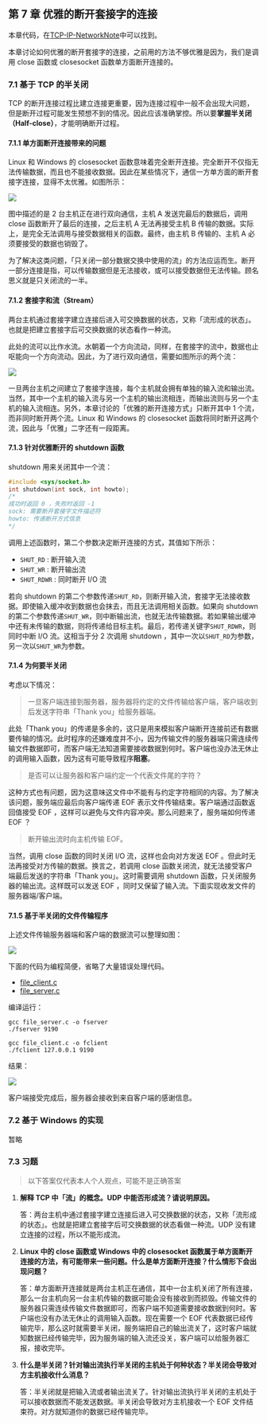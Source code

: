 ## 第 7 章 优雅的断开套接字的连接

本章代码，在[TCP-IP-NetworkNote](https://github.com/jexhsu/TCP-IP-NetworkNote)中可以找到。

本章讨论如何优雅的断开套接字的连接，之前用的方法不够优雅是因为，我们是调用 close 函数或 closesocket 函数单方面断开连接的。

### 7.1 基于 TCP 的半关闭

TCP 的断开连接过程比建立连接更重要，因为连接过程中一般不会出现大问题，但是断开过程可能发生预想不到的情况。因此应该准确掌控。所以要**掌握半关闭（Half-close）**，才能明确断开过程。

#### 7.1.1 单方面断开连接带来的问题

Linux 和 Windows 的 closesocket 函数意味着完全断开连接。完全断开不仅指无法传输数据，而且也不能接收数据。因此在某些情况下，通信一方单方面的断开套接字连接，显得不太优雅。如图所示：

![](https://i.loli.net/2019/01/18/5c412a8baa2d8.png)

图中描述的是 2 台主机正在进行双向通信，主机 A 发送完最后的数据后，调用 close 函数断开了最后的连接，之后主机 A 无法再接受主机 B 传输的数据。实际上，是完全无法调用与接受数据相关的函数。最终，由主机 B 传输的、主机 A 必须要接受的数据也销毁了。

为了解决这类问题，「只关闭一部分数据交换中使用的流」的方法应运而生。断开一部分连接是指，可以传输数据但是无法接收，或可以接受数据但无法传输。顾名思义就是只关闭流的一半。

#### 7.1.2 套接字和流（Stream）

两台主机通过套接字建立连接后进入可交换数据的状态，又称「流形成的状态」。也就是把建立套接字后可交换数据的状态看作一种流。

此处的流可以比作水流。水朝着一个方向流动，同样，在套接字的流中，数据也止呕能向一个方向流动。因此，为了进行双向通信，需要如图所示的两个流：

![](https://i.loli.net/2019/01/18/5c412c3ba25dd.png)

一旦两台主机之间建立了套接字连接，每个主机就会拥有单独的输入流和输出流。当然，其中一个主机的输入流与另一个主机的输出流相连，而输出流则与另一个主机的输入流相连。另外，本章讨论的「优雅的断开连接方式」只断开其中 1 个流，而非同时断开两个流。Linux 和 Windows 的 closesocket 函数将同时断开这两个流，因此与「优雅」二字还有一段距离。

#### 7.1.3 针对优雅断开的 shutdown 函数

shutdown 用来关闭其中一个流：

```c
#include <sys/socket.h>
int shutdown(int sock, int howto);
/*
成功时返回 0 ，失败时返回 -1
sock: 需要断开套接字文件描述符
howto: 传递断开方式信息
*/
```

调用上述函数时，第二个参数决定断开连接的方式，其值如下所示：

- `SHUT_RD` : 断开输入流
- `SHUT_WR` : 断开输出流
- `SHUT_RDWR` : 同时断开 I/O 流

若向 shutdown 的第二个参数传递`SHUT_RD`，则断开输入流，套接字无法接收数据。即使输入缓冲收到数据也会抹去，而且无法调用相关函数。如果向 shutdown 的第二个参数传递`SHUT_WR`，则中断输出流，也就无法传输数据。若如果输出缓冲中还有未传输的数据，则将传递给目标主机。最后，若传递关键字`SHUT_RDWR`，则同时中断 I/O 流。这相当于分 2 次调用 shutdown ，其中一次以`SHUT_RD`为参数，另一次以`SHUT_WR`为参数。

#### 7.1.4 为何要半关闭

考虑以下情况：

> 一旦客户端连接到服务器，服务器将约定的文件传输给客户端，客户端收到后发送字符串「Thank you」给服务器端。

此处「Thank you」的传递是多余的，这只是用来模拟客户端断开连接前还有数据要传输的情况。此时程序的还嫌难度并不小，因为传输文件的服务器端只需连续传输文件数据即可，而客户端无法知道需要接收数据到何时。客户端也没办法无休止的调用输入函数，因为这有可能导致程序**阻塞**。

> 是否可以让服务器和客户端约定一个代表文件尾的字符？

这种方式也有问题，因为这意味这文件中不能有与约定字符相同的内容。为了解决该问题，服务端应最后向客户端传递 EOF 表示文件传输结束。客户端通过函数返回值接受 EOF ，这样可以避免与文件内容冲突。那么问题来了，服务端如何传递 EOF ？

> 断开输出流时向主机传输 EOF。

当然，调用 close 函数的同时关闭 I/O 流，这样也会向对方发送 EOF 。但此时无法再接受对方传输的数据。换言之，若调用 close 函数关闭流，就无法接受客户端最后发送的字符串「Thank you」。这时需要调用 shutdown 函数，只关闭服务器的输出流。这样既可以发送 EOF ，同时又保留了输入流。下面实现收发文件的服务器端/客户端。

#### 7.1.5 基于半关闭的文件传输程序

上述文件传输服务器端和客户端的数据流可以整理如图：

![](https://i.loli.net/2019/01/18/5c41326280ab5.png)

下面的代码为编程简便，省略了大量错误处理代码。

- [file_client.c](file_client.c)
- [file_server.c](file_server.c)

编译运行：

```shell
gcc file_server.c -o fserver
./fserver 9190

gcc file_client.c -o fclient
./fclient 127.0.0.1 9190
```

结果：

![](https://i.loli.net/2019/01/18/5c4140bc8db2f.png)

客户端接受完成后，服务器会接收到来自客户端的感谢信息。

### 7.2 基于 Windows 的实现

暂略

### 7.3 习题

> 以下答案仅代表本人个人观点，可能不是正确答案

1. **解释 TCP 中「流」的概念。UDP 中能否形成流？请说明原因。**

   答：两台主机中通过套接字建立连接后进入可交换数据的状态，又称「流形成的状态」。也就是把建立套接字后可交换数据的状态看做一种流。UDP 没有建立连接的过程，所以不能形成流。

2. **Linux 中的 close 函数或 Windows 中的 closesocket 函数属于单方面断开连接的方法，有可能带来一些问题。什么是单方面断开连接？什么情形下会出现问题？**

   答：单方面断开连接就是两台主机正在通信，其中一台主机关闭了所有连接，那么一台主机向另一台主机传输的数据可能会没有接收到而损毁。传输文件的服务器只需连续传输文件数据即可，而客户端不知道需要接收数据到何时。客户端也没有办法无休止的调用输入函数。现在需要一个 EOF 代表数据已经传输完毕，那么这时就需要半关闭，服务端把自己的输出流关了，这时客户端就知数据已经传输完毕，因为服务端的输入流还没关，客户端可以给服务器汇报，接收完毕。

3. **什么是半关闭？针对输出流执行半关闭的主机处于何种状态？半关闭会导致对方主机接收什么消息？**

   答：半关闭就是把输入流或者输出流关了。针对输出流执行半关闭的主机处于可以接收数据而不能发送数据。半关闭会导致对方主机接收一个 EOF 文件结束符。对方就知道你的数据已经传输完毕。
